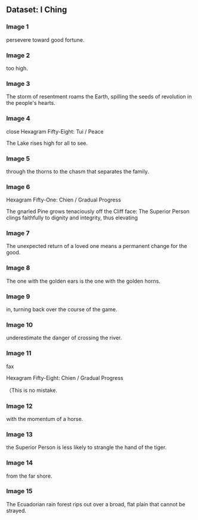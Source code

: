 ## Dataset: I Ching

### Image 1
persevere 
toward good fortune.


### Image 2
too high.


### Image 3
The storm of resentment 
roams the Earth, 
spilling the seeds of revolution 
in the people's hearts.


### Image 4
close
Hexagram Fifty-Eight: 
Tui / Peace 
 
The Lake rises high 
for all to see.


### Image 5
through the thorns 
to the chasm 
that separates the family.


### Image 6
Hexagram Fifty-One: 
Chien / Gradual Progress 
 
The gnarled Pine grows tenaciously off the Cliff face: 
The Superior Person 
clings faithfully 
to dignity and integrity, 
thus elevating


### Image 7
The unexpected return of a loved one 
means a permanent change 
for the good.


### Image 8
The one with the golden ears 
is the one with the golden horns.


### Image 9
in, 
turning back 
over the course of the game.


### Image 10
underestimate the danger 
of crossing the river.


### Image 11
fax 
 
Hexagram Fifty-Eight: 
Chien / Gradual Progress 
 
（This is no mistake.


### Image 12
with the momentum of a horse.


### Image 13
the Superior Person is less likely to strangle 
the hand of the tiger.


### Image 14
from the far shore.


### Image 15
The Ecuadorian rain forest 
rips out over a broad, flat plain 
that cannot be strayed.
